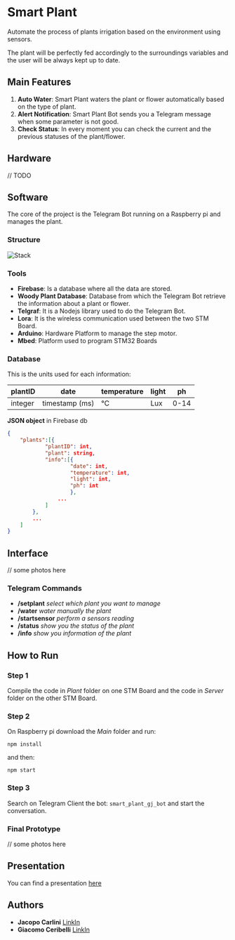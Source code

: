 # Smart Plant
Automate the process of plants irrigation based on the environment using sensors.

The plant will be perfectly fed accordingly to the surroundings variables and the user will be always kept up to date.

## Main Features
1. **Auto Water**: Smart Plant waters the plant or flower automatically based on the type of plant.
2. **Alert Notification**: Smart Plant Bot sends you a Telegram message when some parameter is not good.
3. **Check Status**: In every moment you can check the current and the previous statuses of the plant/flower.



## Hardware
// TODO



## Software
The core of the project is the Telegram Bot running on a Raspberry pi and manages the plant.

### Structure
![Stack](https://raw.githubusercontent.com/pervasivesystems/smart-plant/master/structure.jpg)

### Tools
* **Firebase**: Is a database where all the data are stored.
* **Woody Plant Database**: Database from which the Telegram Bot retrieve the information about a plant or flower.
* **Telgraf**: It is a Nodejs library used to do the Telegram Bot.
* **Lora**: It is the wireless communication used between the two STM Board.
* **Arduino**: Hardware Platform to manage the step motor.  
* **Mbed**: Platform used to program STM32 Boards

### Database

This is the units used for each information:

| plantID |      date      | temperature | light | ph   |
| ------- | -------------- | ----------- | ----- | ---- |
| integer | timestamp (ms) |     °C      | Lux   | 0-14 |


**JSON object** in Firebase db
```json
{
    "plants":[{
            "plantID": int,
            "plant": string,
            "info":[{
                    "date": int,
                    "temperature": int,
                    "light": int,
                    "ph": int
                    },
                ...
            ]
        },
        ...
    ]
}
```



## Interface
// some photos here

### Telegram Commands

- **/setplant** _select which plant you want to manage_
- **/water** _water manually the plant_
- **/startsensor** _perform a sensors reading_
- **/status** _show you the status of the plant_
- **/info** _show you information of the plant_

## How to Run

### Step 1
Compile the code in *Plant* folder on one STM Board and the code in *Server* folder on the other STM Board.

### Step 2
On Raspberry pi download the *Main* folder and run:

`npm install`

and then:

`npm start`

### Step 3
Search on Telegram Client the bot: `smart_plant_gj_bot` and start the conversation.

### Final Prototype
// some photos here


## Presentation
You can find a presentation [here](https://github.com/pervasivesystems/smart-plant/blob/master/presentation.pdf)

## Authors
* **Jacopo Carlini**  [LinkIn](https://www.linkedin.com/in/jacopo-carlini/)
* **Giacomo Ceribelli**  [LinkIn](https://www.linkedin.com/in/giacomo-ceribelli/)

